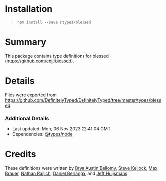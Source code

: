 # Installation
> `npm install --save @types/blessed`

# Summary
This package contains type definitions for blessed (https://github.com/chjj/blessed).

# Details
Files were exported from https://github.com/DefinitelyTyped/DefinitelyTyped/tree/master/types/blessed.

### Additional Details
 * Last updated: Mon, 06 Nov 2023 22:41:04 GMT
 * Dependencies: [@types/node](https://npmjs.com/package/@types/node)

# Credits
These definitions were written by [Bryn Austin Bellomy](https://github.com/brynbellomy), [Steve Kellock](https://github.com/skellock), [Max Brauer](https://github.com/mamachanko), [Nathan Rajlich](https://github.com/TooTallNate), [Daniel Berlanga](https://github.com/danikaze), and [Jeff Huijsmans](https://github.com/jeffhuys).
